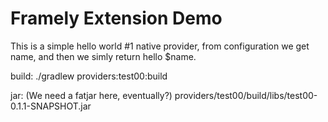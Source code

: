# Framely Extension Demo

This is a simple hello world #1 native provider, from configuration we get name, and then we simly return
hello $name.


build: 
./gradlew providers:test00:build


jar:  (We need a fatjar here, eventually?)
providers/test00/build/libs/test00-0.1.1-SNAPSHOT.jar

